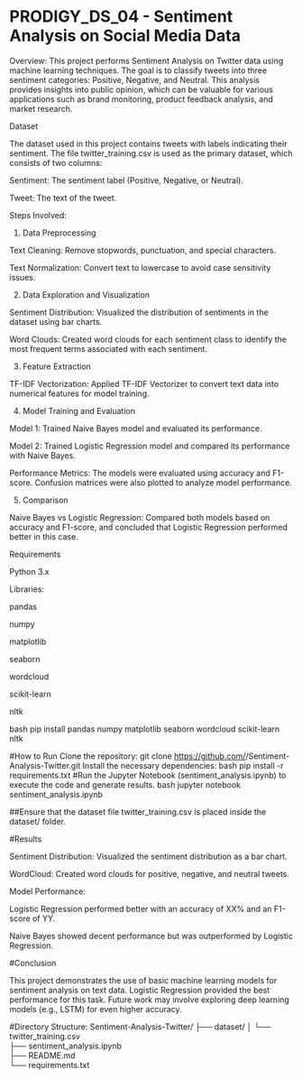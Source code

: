 # PRODIGY_DS_04 - Sentiment Analysis on Social Media Data

Overview:
This project performs Sentiment Analysis on Twitter data using machine learning techniques. The goal is to classify tweets into three sentiment categories: Positive, Negative, and Neutral. This analysis provides insights into public opinion, which can be valuable for various applications such as brand monitoring, product feedback analysis, and market research.

Dataset

The dataset used in this project contains tweets with labels indicating their sentiment. The file twitter_training.csv is used as the primary dataset, which consists of two columns:

Sentiment: The sentiment label (Positive, Negative, or Neutral).

Tweet: The text of the tweet.

Steps Involved:
1. Data Preprocessing

Text Cleaning: Remove stopwords, punctuation, and special characters.

Text Normalization: Convert text to lowercase to avoid case sensitivity issues.

2. Data Exploration and Visualization

Sentiment Distribution: Visualized the distribution of sentiments in the dataset using bar charts.

Word Clouds: Created word clouds for each sentiment class to identify the most frequent terms associated with each sentiment.

3. Feature Extraction

TF-IDF Vectorization: Applied TF-IDF Vectorizer to convert text data into numerical features for model training.

4. Model Training and Evaluation

Model 1: Trained Naive Bayes model and evaluated its performance.

Model 2: Trained Logistic Regression model and compared its performance with Naive Bayes.

Performance Metrics: The models were evaluated using accuracy and F1-score. Confusion matrices were also plotted to analyze model performance.

5. Comparison

Naive Bayes vs Logistic Regression: Compared both models based on accuracy and F1-score, and concluded that Logistic Regression performed better in this case.

Requirements

Python 3.x

Libraries:

pandas

numpy

matplotlib

seaborn

wordcloud

scikit-learn

nltk

bash
pip install pandas numpy matplotlib seaborn wordcloud scikit-learn nltk

#How to Run
Clone the repository:
git clone https://github.com/<your-username>/Sentiment-Analysis-Twitter.git
Install the necessary dependencies:
bash
pip install -r requirements.txt
#Run the Jupyter Notebook (sentiment_analysis.ipynb) to execute the code and generate results.
bash
jupyter notebook sentiment_analysis.ipynb

##Ensure that the dataset file twitter_training.csv is placed inside the dataset/ folder.

#Results

Sentiment Distribution: Visualized the sentiment distribution as a bar chart.

WordCloud: Created word clouds for positive, negative, and neutral tweets.

Model Performance:

Logistic Regression performed better with an accuracy of XX% and an F1-score of YY.

Naive Bayes showed decent performance but was outperformed by Logistic Regression.

#Conclusion

This project demonstrates the use of basic machine learning models for sentiment analysis on text data. Logistic Regression provided the best performance for this task. Future work may involve exploring deep
learning models (e.g., LSTM) for even higher accuracy.

#Directory Structure:
Sentiment-Analysis-Twitter/
├── dataset/
│   └── twitter_training.csv        
├── sentiment_analysis.ipynb        
├── README.md                      
└── requirements.txt               
